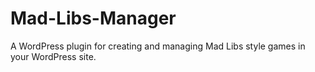 # Mad-Libs-Manager
A WordPress plugin for creating and managing Mad Libs style games in your WordPress site.
